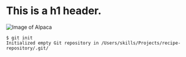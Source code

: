 # This is a h1 header.
![Image of Alpaca](https://preview.redd.it/8009eizmov631.jpg?auto=webp&s=9aceb391cfec975e6aa86fa010dda85e105cc59f)
```
$ git init
Initialized empty Git repository in /Users/skills/Projects/recipe-repository/.git/
```
